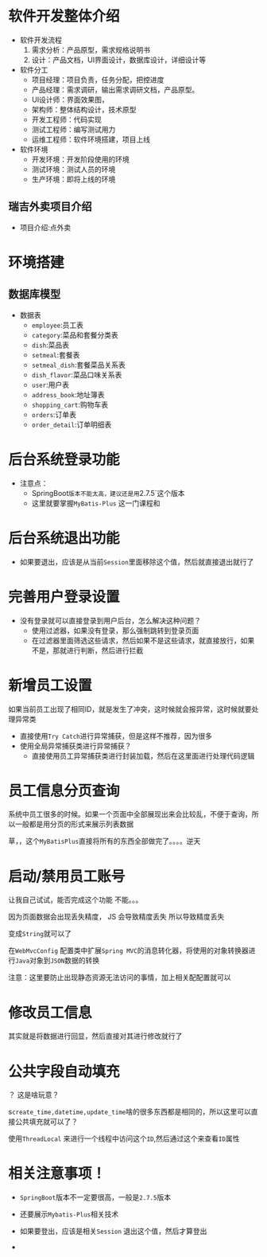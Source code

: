  # 软件开发整体介绍

- 软件开发流程
  1. 需求分析：产品原型，需求规格说明书
  2. 设计：产品文档，UI界面设计，数据库设计，详细设计等
- 软件分工
  - 项目经理：项目负责，任务分配，把控进度
  - 产品经理：需求调研，输出需求调研文档，产品原型。
  - UI设计师：界面效果图，
  - 架构师：整体结构设计，技术原型
  - 开发工程师：代码实现
  - 测试工程师：编写测试用力
  - 运维工程师：软件环境搭建，项目上线
- 软件环境
  - 开发环境：开发阶段使用的环境
  - 测试环境：测试人员的环境
  - 生产环境：即将上线的环境

## 瑞吉外卖项目介绍

- 项目介绍:点外卖

# 环境搭建

## 数据库模型

- 数据表
  - `employee`:员工表
  - `category`:菜品和套餐分类表
  - `dish`:菜品表
  - `setmeal`:套餐表
  - `setmeal_dish`:套餐菜品关系表
  - `dish_flavor`:菜品口味关系表
  - `user`:用户表
  - `address_book`:地址簿表
  - `shopping_cart`:购物车表
  - `orders`:订单表
  - `order_detail`:订单明细表

# 后台系统登录功能

- 注意点：
  - SpringBoot`版本不能太高，建议还是用`2.7.5`这个版本
  - 这里就要掌握`MyBatis-Plus` 这一门课程和

# 后台系统退出功能

- 如果要退出，应该是从当前`Session`里面移除这个值，然后就直接退出就行了

# 完善用户登录设置

- 没有登录就可以直接登录到用户后台，怎么解决这种问题？
  - 使用过滤器，如果没有登录，那么强制跳转到登录页面
  - 在过滤器里面筛选这些请求，然后如果不是这些请求，就直接放行，如果不是，那就进行判断，然后进行拦截

# 新增员工设置

如果当前员工出现了相同ID，就是发生了冲突，这时候就会报异常，这时候就要处理异常类

- 直接使用`Try Catch`进行异常捕获，但是这样不推荐，因为很多
- 使用全局异常捕获类进行异常捕获？ 
  - 直接使用员工异常捕获类进行封装加载，然后在这里面进行处理代码逻辑



# 员工信息分页查询

系统中员工很多的时候。如果一个页面中全部展现出来会比较乱，不便于查询，所以一般都是用分页的形式来展示列表数据

草，，这个`MyBatisPlus`直接将所有的东西全部做完了。。。。逆天

# 启动/禁用员工账号

让我自己试试，能否完成这个功能 不能。。。

因为页面数据会出现丢失精度， JS 会导致精度丢失 所以导致精度丢失

变成`String`就可以了

在`WebMvcConfig` 配置类中扩展`Spring MVC`的消息转化器，将使用的对象转换器进行`Java`对象到`JSON`数据的转换

注意：这里要防止出现静态资源无法访问的事情，加上相关配配置就可以

# 修改员工信息

其实就是将数据进行回显，然后直接对其进行修改就行了

# 公共字段自动填充

？ 这是啥玩意？

s`create_time,datetime,update_time`啥的很多东西都是相同的，所以这里可以直接公共填充就可以了？

 使用`ThreadLocal` 来进行一个线程中访问这个`ID`,然后通过这个来查看`ID`属性



# 相关注意事项！

- `SpringBoot`版本不一定要很高，一般是`2.7.5`版本
- 还要展示`Mybatis-Plus`相关技术

- 如果要登出，应该是相关`Session` 退出这个值，然后才算登出
- 

 
